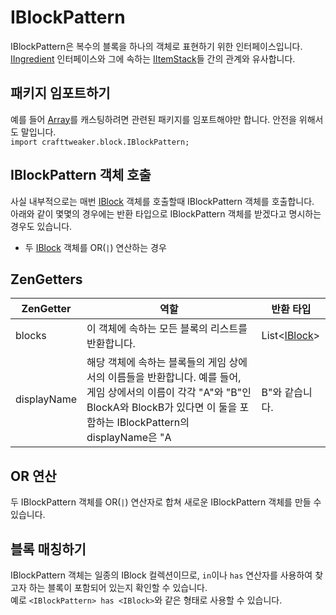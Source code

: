 # IBlockPattern

IBlockPattern은 복수의 블록을 하나의 객체로 표현하기 위한 인터페이스입니다.  
[IIngredient](/Vanilla/Variable_Types/IIngredient/) 인터페이스와 그에 속하는 [IItemStack](/Vanilla/Items/IItemStack/)들 간의 관계와 유사합니다.

## 패키지 임포트하기

예를 들어 [Array](/AdvancedFunctions/Arrays_and_Loops/)를 캐스팅하려면 관련된 패키지를 임포트해야만 합니다. 안전을 위해서도 말입니다.   
`import crafttweaker.block.IBlockPattern;`

## IBlockPattern 객체 호출

사실 내부적으로는 매번 [IBlock](/Vanilla/Blocks/IBlock/) 객체를 호출할때 IBlockPattern 객체를 호출합니다.  
아래와 같이 몇몇의 경우에는 반환 타입으로 IBlockPattern 객체를 받겠다고 명시하는 경우도 있습니다.

* 두 [IBlock](/Vanilla/Blocks/IBlock/) 객체를 OR(`|`) 연산하는 경우

## ZenGetters

| ZenGetter   | 역할                                                                                                                                           | 반환 타입                                   |
| ----------- | -------------------------------------------------------------------------------------------------------------------------------------------- | --------------------------------------- |
| blocks      | 이 객체에 속하는 모든 블록의 리스트를 반환합니다.                                                                                                                 | List<[IBlock](/Vanilla/Blocks/IBlock/)> |
| displayName | 해당 객체에 속하는 블록들의 게임 상에서의 이름들을 반환합니다. 예를 들어, 게임 상에서의 이름이 각각 "A"와 "B"인 BlockA와 BlockB가 있다면 이 둘을 포함하는 IBlockPattern의 displayName은 "A | B"와 같습니다. | String                                  |

## OR 연산

두 IBlockPattern 객체를 OR(`|`) 연산자로 합쳐 새로운 IBlockPattern 객체를 만들 수 있습니다.

## 블록 매칭하기

IBlockPattern 객체는 일종의 IBlock 컬렉션이므로, `in`이나 `has` 연산자를 사용하여 찾고자 하는 블록이 포함되어 있는지 확인할 수 있습니다.  
예로 `<IBlockPattern> has <IBlock>`와 같은 형태로 사용할 수 있습니다.